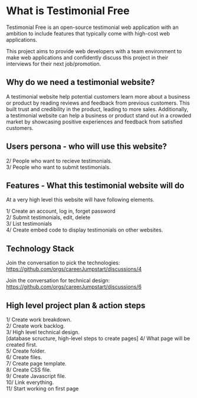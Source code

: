 # What is Testimonial Free
Testimonial Free is an open-source testimonial web application with an ambition to include features that typically come with high-cost web applications. 

This project aims to provide web developers with a team environment to make web applications and confidently discuss this project in their interviews for their next job/promotion.


## Why do we need a testimonial website? ##

A testimonial website help potential customers learn more about a business or product by reading reviews and feedback from previous customers. This built  trust and credibility in the product, leading to more sales. Additionally, a testimonial website can help a business or product stand out in a crowded market by showcasing positive experiences and feedback from satisfied customers.


## Users persona - who will use this website? ##

2/ People who want to recieve testimonials.    
3/ People who want to submit testimonials.    


## Features - What this testimonial website will do ##

At a very high level this website will have following elements.

1/ Create an account, log in, forget password  
2/ Submit testimonials, edit, delete  
3/ List testimonials   
4/ Create embed code to display testimonials on other websites. 


## Technology Stack ##

Join the conversation to pick the technologies: https://github.com/orgs/careerJumpstart/discussions/4

Join the conversation for technical design: https://github.com/orgs/careerJumpstart/discussions/6


## High level project plan & action steps ##

1/ Create work breakdown.  
2/ Create work backlog.  
3/ High level technical design.  
[database scructure, high-level steps to create pages]
4/ What page will be created first.   
5/ Create folder.  
6/ Create files.  
7/ Create page template.  
8/ Create CSS file.   
9/ Create Javascript file.   
10/ Link everything.   
11/ Start working on first page






